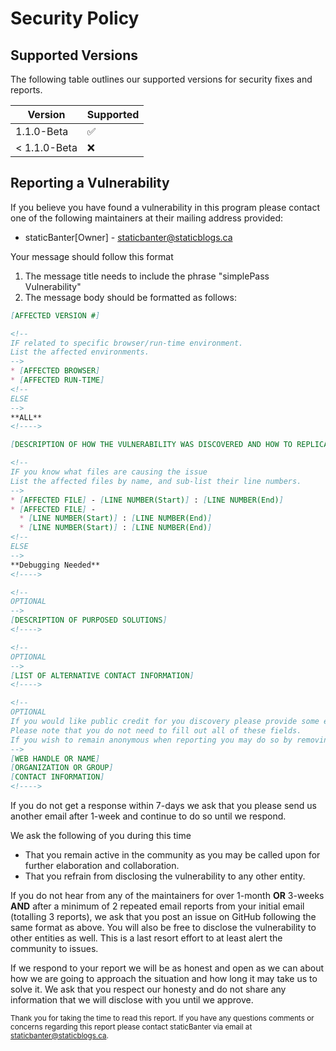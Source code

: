 # Security Policy

## Supported Versions

The following table outlines our supported versions for security fixes and reports.

| Version | Supported |
| ---------- | ------------------ |
| 1.1.0-Beta | :white_check_mark: |
| < 1.1.0-Beta | :x: |

## Reporting a Vulnerability

If you believe you have found a vulnerability in this program please contact one of the following maintainers at their mailing address provided:
* staticBanter[Owner] - staticbanter@staticblogs.ca

Your message should follow this format
1. The message title needs to include the phrase "simplePass Vulnerability"
2. The message body should be formatted as follows:
```markdown
[AFFECTED VERSION #]

<!--
IF related to specific browser/run-time environment.
List the affected environments.
-->
* [AFFECTED BROWSER]
* [AFFECTED RUN-TIME]
<!--
ELSE
-->
**ALL**
<!---->

[DESCRIPTION OF HOW THE VULNERABILITY WAS DISCOVERED AND HOW TO REPLICATE]

<!--
IF you know what files are causing the issue
List the affected files by name, and sub-list their line numbers.
-->
* [AFFECTED FILE] - [LINE NUMBER(Start)] : [LINE NUMBER(End)]
* [AFFECTED FILE] -
  * [LINE NUMBER(Start)] : [LINE NUMBER(End)]
  * [LINE NUMBER(Start)] : [LINE NUMBER(End)]  
<!--
ELSE
-->
**Debugging Needed**
<!---->

<!--
OPTIONAL
-->
[DESCRIPTION OF PURPOSED SOLUTIONS]
<!---->

<!--
OPTIONAL
-->
[LIST OF ALTERNATIVE CONTACT INFORMATION]
<!---->

<!--
OPTIONAL
If you would like public credit for you discovery please provide some extra information so we can recognize you properly.
Please note that you do not need to fill out all of these fields.
If you wish to remain anonymous when reporting you may do so by removing this section or not modifying it.
-->
[WEB HANDLE OR NAME]
[ORGANIZATION OR GROUP]
[CONTACT INFORMATION]
<!---->
```

If you do not get a response within 7-days we ask that you please send us another email after 1-week and continue to do so until we respond.

We ask the following of you during this time
* That you remain active in the community as you may be called upon for further elaboration and collaboration.
*  That you refrain from disclosing the vulnerability to any other entity.

If you do not hear from any of the maintainers for over 1-month **OR** 3-weeks **AND** after a minimum of 2 repeated email reports from your initial email (totalling 3 reports), we ask that you post an issue on GitHub following the same format as above. You will also be free to disclose the vulnerability to other entities as well. This is a last resort effort to at least alert the community to issues.

If we respond to your report we will be as honest and open as we can about how we are going to approach the situation and how long it may take us to solve it. We ask that you respect our honesty and do not share any information that we will disclose with you until we approve.

<sub>Thank you for taking the time to read this report. If you have any questions comments or concerns regarding this report please contact staticBanter via email at staticbanter@staticblogs.ca.</sub>
